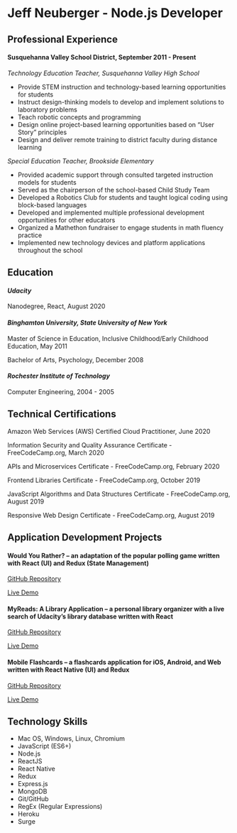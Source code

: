# Jeff Neuberger - Node.js Developer

## Professional Experience
#### Susquehanna Valley School District, September 2011 - Present
_Technology Education Teacher, Susquehanna Valley High School_
-	Provide STEM instruction and technology-based learning opportunities for students
-	Instruct design-thinking models to develop and implement solutions to laboratory problems
-	Teach robotic concepts and programming
-	Design online project-based learning opportunities based on “User Story” principles
-	Design and deliver remote training to district faculty during distance learning

_Special Education Teacher, Brookside Elementary_
-	Provided academic support through consulted targeted instruction models for students
-	Served as the chairperson of the school-based Child Study Team
-	Developed a Robotics Club for students and taught logical coding using block-based languages
-	Developed and implemented multiple professional development opportunities for other educators
-	Organized a Mathethon fundraiser to engage students in math fluency practice
-	Implemented new technology devices and platform applications throughout the school

## Education
#### _Udacity_
Nanodegree, React, August 2020

#### _Binghamton University, State University of New York_
Master of Science in Education, Inclusive Childhood/Early Childhood Education, May 2011

Bachelor of Arts, Psychology, December 2008

#### _Rochester Institute of Technology_
Computer Engineering, 2004 - 2005

## Technical Certifications
Amazon Web Services (AWS) Certified Cloud Practitioner, June 2020

Information Security and Quality Assurance Certificate - FreeCodeCamp.org, March 2020

APIs and Microservices Certificate - FreeCodeCamp.org, February 2020

Frontend Libraries Certificate - FreeCodeCamp.org, October 2019

JavaScript Algorithms and Data Structures Certificate - FreeCodeCamp.org, August 2019

Responsive Web Design Certificate - FreeCodeCamp.org, August 2019

## Application Development Projects
#### Would You Rather? – an adaptation of the popular polling game written with React (UI) and Redux (State Management) 

[GitHub Repository](https://github.com/jeffn12/reactnd-project-would-you-rather)

[Live Demo](https://jn-would-you-rather.herokuapp.com)
 
#### MyReads: A Library Application – a personal library organizer with a live search of Udacity’s library database written with React 

[GitHub Repository](https://github.com/jeffn12/reactnd-project-my-reads)

[Live Demo](https://gentle-meadow-47878.herokuapp.com/)

#### Mobile Flashcards – a flashcards application for iOS, Android, and Web written with React Native (UI) and Redux  

[GitHub Repository](https://github.com/jeffn12/mobile-flashcards)

[Live Demo](https://mobile-flashcards.surge.sh)
 
## Technology Skills 
-	Mac OS, Windows, Linux, Chromium
-	JavaScript (ES6+)
-	Node.js
-	ReactJS
-	React Native
-	Redux
-	Express.js
-	MongoDB
-	Git/GitHub
-	RegEx (Regular Expressions)
-	Heroku
-	Surge 
